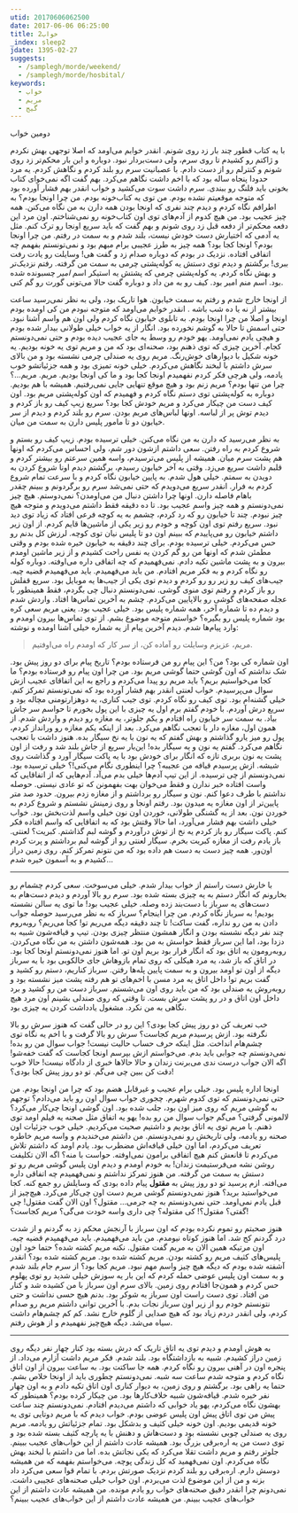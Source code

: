 ```yaml
---
utid: 20170606062500
date: 2017-06-06 06:25:00
title: خواب2
_index: sleep2
jdate: 1395-02-27
suggests:
  - /samplegh/morde/weekend/
  - /samplegh/morde/hosbital/
keywords:
  - خواب
  - مریم
  - گیج
---
```


دومین خواب

با یه کتاب قطور چند بار زد روی شونم. انقدر خوابم می‌اومد که اصلا توجهی بهش نکردم و ژاکتم رو کشیدم تا روی سرم، ولی دست‌بردار نبود. دوباره و این بار محکم‌تر زد روی شونم و کنترلم رو از دست دادم. با عصبانیت سرم رو بلند کردم و نگاهش کردم. یه مرد حدودا پنجاه ساله بود که با اخم داشت نگاهم می‌کرد. بهم گفت اگه نمی‌خوای کتاب بخونی باید فلنگ رو ببندی. سرم داشت سوت می‌کشید و خواب انقدر بهم فشار آورده بود که متوجه موقعیتم نشده بودم. من توی یه کتاب‌خونه بودم. من چرا اونجا بودم؟ به اطرافم نگاه کردم و دیدم چند نفری که اونجا بودن همه دارن به من نگاه می‌کنن. همه چیز عجیب بود. من هیچ کدوم از آدم‌های توی اون کتاب‌خونه رو نمی‌شناختم. اون مرد این دفعه محکم‌تر از دفعه قبل زد روی شونم و بهم گفت که باید سریع اونجا رو ترک کنم. مثل یه آدمی که اختیارش دست خودش نیست، بلند شدم و به سمت در رفتم. من چرا اونجا بودم؟ اونجا کجا بود؟ همه چیز به طرز عجیبی برام مبهم بود و نمی‌تونستم بفهمم چه اتفاقی افتاده. نزدیک در بودم که دوباره صدام زد و گفت هی! وسایلت رو یادت رفت ببری! برگشتم و دیدم توی دستش یه کوله‌پشتی چرمی به سمت من گرفته. رفتم نزدیک‌تر و بهش نگاه کردم. یه کوله‌پشتی چرمی که پشتش یه استیکر اسم _امیر_ چسبونده شده بود. اسم منم امیر بود. کیف رو به من داد و دوباره گفت حالا می‌تونی گورت رو گم کنی.

از اونجا خارج شدم و رفتم به سمت خیابون. هوا تاریک بود، ولی به نظر نمی‌رسید ساعت بیشتر از نه یا ده شب باشه . انقدر خوابم می‌اومد که متوجه نبودم من کی اومده بودم اونجا و اصلا من چرا اونجا بودم. به تابلوی خیابون نگاه کردم ولی اون هم واسم آشنا نبود. حتی اسمش تا حالا به گوشم نخورده بود. انگار از یه خواب خیلی طولانی بیدار شده بودم و هیچی یادم نمی‌اومد. یهو خودم رو وسط یه جای عجیب دیده بودم و حتی نمی‌دونستم کجام. آخرین چیزی که توی ذهنم بود، صحنه‌ای بود که من و مریم توی یه خونه بودیم. یه خونه شکیل با دیوار‌های خوش‌رنگ. مریم روی یه صندلی چرمی نشسته بود و من بالای سرش داشتم با لبخند نگاهش می‌کردم. خیلی خونه تمیزی بود و همه جزئیاتشو خوب یادمه، ولی هرچی فکر کردم نفهمیدم اونجا کجا بود و ما کی اونجا بودیم. مریم. مریم...؟ چرا من تنها بودم؟ مریم زنم بود و هیچ موقع تنهایی جایی نمی‌رفتیم. همیشه با هم بودیم. دوباره به کوله‌پشتی توی دستم نگاه کردم و فهمیدم که اون کوله‌پشتی مریم بود. اون کیف دست من چیکار می‌کرد و مریم خودش کجا بود؟ سریع زیپ کیف رو باز کردم و دیدم توش پر از لباسه. اونها لباس‌های مریم بودن. سرم رو بلند کردم و دیدم از سر خیابون دو تا مامور پلیس دارن به سمت من میان.

به نظر می‌رسید که دارن به من نگاه می‌کنن. خیلی ترسیده بودم. زیپ کیف رو بستم و شروع کردم به راه رفتن. سعی داشتم ازشون دور شم، ولی احساس می‌کردم که اونها هم پشت سرم میان. همیشه از پلیس می‌ترسیدم، واسه همین سرعتم رو بیشتر کردم و قلبم داشت سریع می‌زد. وقتی به آخر خیابون رسیدم، برگشتم دیدم اونا شروع کردن به دویدن به سمتم. خیلی هول شدم. به پایین خیابون نگاه کردم و با سرعت تمام شروع کردم به فرار. انقدر سریع می‌دویدم که حتی نمی‌شد سرم رو برگردونم و ببینم چقدر باهام فاصله دارن. اونها چرا داشتن دنبال من می‌اومدن؟ نمی‌دوستم. هیچ چیز نمی‌دونستم و همه چیز واسم عجیب بود. تا ده دقیقه فقط داشتم می‌دویدم و متوجه هیچ چیز نبودم. چند تا خیابون رو که رد کردم، چشمم به یه کوچه فرعی افتاد که زیاد توی دید نبود. سریع رفتم توی اون کوچه و خودم رو زیر یکی از ماشین‌ها قایم کردم. از اون زیر داشتم خیابون رو می‌پاییدم که ببینم اون دو تا پلیس نیان توی کوچه. لرزش کل بدنم رو حس می‌کردم. خیلی ترسیده بودم. برای چند دقیقه به خیابون خیره شده بودم و وقتی مطمئن شدم که اونها من رو گم کردن یه نفس راحت کشیدم و از زیر ماشین اومدم بیرون و به پشت ماشین تکیه دادم. نمی‌فهمیدم که چه اتفاقی داره می‌اوفته. دوباره کوله رو نگاه کردم و به فکر مریم افتادم. من باید می‌فهمیدم. باید می‌فهمیدم قضیه چیه. جیب‌های کیف رو زیر رو رو کردم و دیدم توی یکی از جیب‌ها یه موبایل بود. سریع قفلش رو باز کردم و رفتم توی منوی گوشی. نمی‌دونستم دنبال چی بگردم، فقط همینطور با عجله صفحه‌های گوشی رو بالاپایین می‌کردم. چشم به آخرین تماس‌ها افتاد. واردش شدم و دیدم ده تا شماره آخر، همه شماره پلیس بود. خیلی عجیب بود. یعنی مریم سعی کره بود شماره پلیس رو بگیره؟ خواستم متوجه موضوع بشم. از توی تماس‌ها بیرون اومدم و وارد پیام‌ها شدم. دیدم آخرین پیام از یه شماره خیلی آشنا اومده و نوشته:

> مریم، عزیزم وسایلت رو آماده کن، از سر کار که اومدم راه می‌اوفتیم.

اون شماره کی بود؟ من؟ این پیام رو من فرستاده بودم؟ تاریخ پیام برای دو روز پیش بود. شک نداشتم که اون گوشی حتما گوشی مریم بود. من چرا اون پیام رو فرستاده بودم؟ ما کجا می‌خواستیم بریم؟ باید مریم رو پیدا می‌کردم و راجع به این اتفاقای عجیب ازش سوال می‌پرسیدم. خواب لعنتی انقدر بهم فشار آورده بود که نمی‌تونستم تمرکز کنم. خیلی گشنه‌ام بود. توی کیف رو نگاه کردم. توی جیب کناری، یه دوهزارتومنی مچاله بود و سریع درش آوردم. با خودم گفتم برم اول یه چیزی با این پول بخورم تا حواسم سر جاش بیاد. به سمت سر خیابون راه افتادم و یکم جلوتر، یه مغازه رو دیدم و واردش شدم. از همون اول، مغازه دار با تعجب نگاهم می‌کرد. بعد از اینکه یکم مغازه رو ورانداز کردم، پول رو میز یارو گذاشتم و بهش گفتم که یه نون با یه نخ سیگار بده. هنوز داشت با تعجب نگاهم می‌کرد. گفتم یه نون و یه سیگار بده! این‌بار سریع از جاش بلند شد و رفت از اون پشت یه نون بربری تازه که انگار برای خودش بود با یه پاکت سیگار آورد و گذاشت روی شیشه. ازش پرسیدم قیافه من عجیبه؟ چرا اینطوری نگام می‌کنی!؟ خیلی ترسیده بود. نمی‌دونستم از چی ترسیده. از این تیپ آدم‌ها خیلی بدم می‌آد. آدم‌هایی که از اتفاقایی که واست افتاده خبر ندارن و فقط می‌خوان بهت بفهمونن که تو عادی نیستی. حوصله نداشتم با طرف دعوا کنم. نون و سیگار رو برداشتم و از مغازه زدم بیرون. حدود صد متر پایین‌تر از اون مغازه یه میدون بود. رفتم اونجا و روی زمینش نشستم و شروع کردم به خوردن نون. بعد از یه گشنگی طولانی، خوردن اون نون خیلی واسم لذت‌بخش بود. خواب خیلی داشت بهم فشار می‌آورد، اما حالا وقتش بود که به اتفاقایی که واسم افتاده فکر کنم. پاکت سیگار رو باز کردم یه نخ از توش درآوردم و گوشه لبم گذاشتم. کبریت؟ لعنتی. باز یادم رفت از مغازه کبریت بخرم. سیگار لعنتی رو از گوشه لبم برداشتم و پرت کردم اون‌ور. همه چیز دست به دست هم داده بود که من نتونم تمرکز کنم. روی زمین دراز کشیدم و به آسمون خیره شدم...

---

با خارش دست راستم از خواب بیدار شدم. خیلی می‌سوخت. سعی کردم چشمام رو بخارونم که انگار دستم به یه چیزی بسته شده بود. سرم رو بالا آوردم و دیدم دست‌هام به دست‌های یه سرباز با دست‌بند زده وصله. خیلی عجیب بود! ما توی یه سالن نشسته بودیم! به سرباز نگاه کردم. من چرا اینجام؟ سرباز که به نظر می‌رسید حوصله جواب دادن به من رو نداره، گفت ساکت! تا چند دقیقه دیگه می‌ریم تو! کجا می‌ریم؟ روبه‌روم چند نفر دیگه نشسته بودن و انگار همشون منتظر چیزی بودن. تیپ و قیافه‌شون شبیه به دزدا بود، اما این سرباز فقط حواسش به من بود. همه‌شون داشتن به من نگاه می‌کردن. روبه‌رومون یه اتاق بود که انگار قرار بود بریم اون تو. اما هنوز نمی‌دونستم اونجا کجا بود. در اتاق که باز شد، یه مرد هیکلی که روی تمام بازوهاش جای خالکوبی بود با یه سرباز دیگه از اون تو اومد بیرون و به سمت پایین پله‌ها رفتن. سرباز کناریم، دستم رو کشید و گفت بریم تو! داخل اتاق یه مرد مسن با اخم‌های تو هم رفته پشت میز نشسته بود و روبه‌روش یه صندلی بود که من باید روی اون می‌شستم. سرباز دست من رو کشید و برد داخل اون اتاق و در رو پشت سرش بست. تا وقتی که روی صندلی بشینم اون مرد هیچ نگاهی به من نکرد. مشغول یادداشت کردن یه چیزی بود.

خب تعریف کن دو روز پیش کجا بودی؟ این رو در حالی گفت که هنوز سرش رو بالا نگرفته بود. ازش پرسیدم مریم کجاست؟ سرش رو بالا گرفت و با اخم یه نگاه توی چشم‌هام انداخت. مثل اینکه حرف حساب حالیت نیست! جواب سوال من رو بده! نمی‌دونستم چه جوابی باید بدم. می‌خواستم ازش بپرسم اونجا کجاست که گفت خفه‌شو! اگه الان جواب درست ندی می‌برنت زندان و حالا حالاها خبری از دادگاه نیست! حالا خوب دقت کن ببین چی می‌گم. تو دو روز پیش کجا بودی؟!

اونجا اداره پلیس بود. خیلی برام عجیب و غیرقابل هضم بود که چرا من اونجا بودم. من حتی نمی‌دونستم که توی کدوم شهرم. چجوری جواب سوال اون رو باید می‌دادم؟ توجهم به گوشی مریم که روی میز اون بود، جلب شده بود. اون گوشی اونجا چی‌کار می‌کرد؟ لالمونی گرفتی؟ می‌گم جواب سوال من رو بده! یهو یه اتفاق مثل صحنه یه فیلم اومد توی ذهنم. با مریم توی یه اتاق بودیم و داشتیم صحبت می‌کردیم. خیلی خوب جزئیات اون صحنه رو یادمه، ولی تاریخش رو نمی‌دونستم. من داشتم می‌خندیدم و واسه مریم خاطره تعریف می‌کردم، اما اون خیلی قیافه‌اش مضطرب بود. یادم اومد که داشتم تلاش می‌کردم تا قانعش کنم هیچ اتفاقی برامون نمی‌اوفته. حواست با منه؟ اگه الان تکلیفت روشن نشه می‌فرستیمت زندان! به خودم اومدم و دیدم اون پلیس گوشی مریم رو تو دستش به سمت من گرفته. من هنوز تمرکز نداشتم و نمی‌فهمیدم چه اتفاقی داره می‌افته. ازم پرسید تو دو روز پیش به __مقتول__ پیام داده بودی که وسایلش رو جمع کنه. کجا می‌خواستید برید؟ هنوز نمی‌دونستم گوشی مریم دست اون چی‌کار می‌کرد. هیچ‌چیز از قبل یادم نمی‌اومد. حتی نمی‌دونستم به چه جرمی... مقتول؟ اون الان گفت مقتول! چی گفتی؟ مقتول؟! کی مقتوله؟ چی داری واسه خودت می‌گی؟ مریم کجاست؟!

هنوز صحبتم رو تموم نکرده بودم که اون سرباز با آرنجش محکم زد به گردنم و از شدت درد گردنم کج شد. اما هنوز کوتاه نیومدم. من باید می‌فهمیدم. باید می‌فهمیدم قضیه چیه. اون مرتیکه همین الان به مریم گفت مقتول. نکنه مریم کشته شده؟ حتما خود اون پلیس‌های کثیف مریم رو کشته بودن. مریم کشته شده بود. مریم کشته شده بود؟ انقدر آشفته شده بودم که دیگه هیچ چیز واسم مهم نبود. مریم کجا بود؟ از سرم جام بلند شدم و به سمت اون پلیس عوضی حمله کردم که این بار یه سوزش خیلی شدید رو توی پهلوم حس کردم و همون‌جا افتادم روی زمین. بالای سرم اون سرباز با من کشیده شد و کنار من افتاد. توی دست راست اون سرباز یه شوکر بود. بدنم هیچ حسی نداشت و حتی نتونستم خودم رو از زیر اون سرباز نجات بدم. با آخرین توانی داشتم مریم رو صدام کردم، ولی انقدر دردم زیاد بود که هیچ صدایی از گلوم خارج نشد. کم کم چشم‌هام داشت سیاه می‌شد. دیگه هیچ‌چیز نفهمیدم و از هوش رفتم.

---

به هوش اومدم و دیدم توی یه اتاق تاریک که درش بسته بود کنار چهار نفر دیگه روی زمین دراز کشیدم. شبیه به بازداشتگاه بود. بلند شدم. فکر مریم داشت آزارم می‌داد. از پنجره اون در آهنی بیرون رو نگاه کردم. همه جا ساکتت بود. به ساعت بیرون از اون اتاق نگاه کردم و متوجه شدم ساعت سه شبه. نمی‌دونستم چطوری باید از اونجا خلاص بشم. حتما یه راهی بود. برگشتم و روی زمین، به دیوار کناری اون اتاق تکیه دادم و به اون چهار نفر خیره شدم. قیافه‌شون شبیه خلاف‌کارها بود. من چیکار کرده بودم؟ همینطور که بهشون نگاه می‌‌کردم، یهو یاد خوابی که داشتم می‌دیدم افتادم. نمی‌دونستم چند ساعت پیش من توی اتاق پیش اون پلیس عوضی بودم. خواب دیدم که با مریم دوتایی توی یه خونه قدیمی بودیم. اون خونه خیلی کثیف و بدشکل بود. تمام جزئیاتش رو یادمه. مریم روی یه صندلی چوبی نشسته بود و دست‌هاش و دهنش با یه پارچه کثیف بسته شده بود و توی دست من یه اره‌برقی بزرگ بود. همیشه عادت داشتم از این خواب‌های عجیب ببینم. جلوتر رفتم و مریم داشت تقلا می‌کرد که یکی نجاتش بده. اما من داشتم با لبخند بهش نگاه می‌کردم. اون نمی‌فهمید که کل زندگی پوچه. می‌خواستم بفهمه که من همیشه دوسش دارم. اره‌برقی رو بلند کردم نزدیک صورتش بردم. با تمام قوا سعی می‌کرد داد بزنه و من از این موضوع لذت می‌بردم. اون خواب خیلی صحنه‌های عجیبی داشت. نمی‌دونم چرا انقدر دقیق صحنه‌های خواب رو یادم مونده. من همیشه عادت داشتم از این خواب‌های عجیب ببینم. من همیشه عادت داشتم از این خواب‌های عجیب ببینم؟

